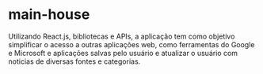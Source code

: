 # main-house
Utilizando React.js, bibliotecas e APIs, a aplicação tem como objetivo simplificar o acesso a outras aplicações web, como ferramentas do Google e Microsoft e aplicações salvas pelo usuário e atualizar o usuário com noticias de diversas fontes e categorias. 
